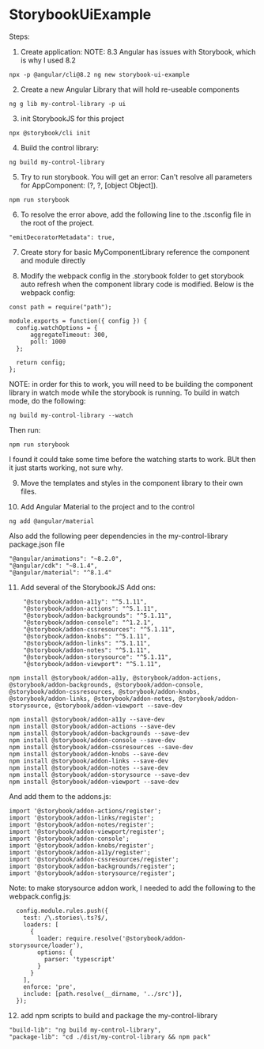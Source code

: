 # StorybookUiExample

Steps:

1. Create application: NOTE: 8.3 Angular has issues with Storybook, which is why I used 8.2
```
npx -p @angular/cli@8.2 ng new storybook-ui-example
```  

2. Create a new Angular Library that will hold re-useable components
```
ng g lib my-control-library -p ui
```

3. init StorybookJS for this project
```
npx @storybook/cli init
```

4. Build the control library:
```
ng build my-control-library
```

5. Try to run storybook.  You will get an error: Can't resolve all parameters for AppComponent: (?, ?, [object Object]).
```
npm run storybook
```

6. To resolve the error above, add the following line to the .tsconfig file in the root of the project.
```
"emitDecoratorMetadata": true,
```

7. Create story for basic MyComponentLibrary reference the component and module directly 

8. Modify the webpack config in the .storybook folder to get storybook auto refresh when the component library code is modified.  Below is the webpack config:
```
const path = require("path");

module.exports = function({ config }) {
  config.watchOptions = {
      aggregateTimeout: 300,
      poll: 1000
  };

  return config;
};
```
NOTE: in order for this to work, you will need to be building the component library in watch mode while the storybook is running.  To build in watch mode, do the following:
```
ng build my-control-library --watch
```
Then run:
```
npm run storybook
```
I found it could take some time before the watching starts to work.  BUt then it just starts working, not sure why.

9. Move the templates and styles in the component library to their own files.  

10. Add Angular Material to the project and to the control
```
ng add @angular/material
```
Also add the following peer dependencies in the my-control-library package.json file
```
"@angular/animations": "~8.2.0",
"@angular/cdk": "~8.1.4",
"@angular/material": "^8.1.4"
```

11. Add several of the StorybookJS Add ons:
```
    "@storybook/addon-a11y": "^5.1.11",
    "@storybook/addon-actions": "^5.1.11",
    "@storybook/addon-backgrounds": "^5.1.11",
    "@storybook/addon-console": "^1.2.1",
    "@storybook/addon-cssresources": "^5.1.11",
    "@storybook/addon-knobs": "^5.1.11",
    "@storybook/addon-links": "^5.1.11",
    "@storybook/addon-notes": "^5.1.11",
    "@storybook/addon-storysource": "^5.1.11",
    "@storybook/addon-viewport": "^5.1.11",
```
```
npm install @storybook/addon-a11y, @storybook/addon-actions, @storybook/addon-backgrounds, @storybook/addon-console,  @storybook/addon-cssresources, @storybook/addon-knobs, @storybook/addon-links, @storybook/addon-notes, @storybook/addon-storysource, @storybook/addon-viewport --save-dev 

npm install @storybook/addon-a11y --save-dev
npm install @storybook/addon-actions --save-dev
npm install @storybook/addon-backgrounds --save-dev
npm install @storybook/addon-console --save-dev
npm install @storybook/addon-cssresources --save-dev
npm install @storybook/addon-knobs --save-dev
npm install @storybook/addon-links --save-dev
npm install @storybook/addon-notes --save-dev
npm install @storybook/addon-storysource --save-dev
npm install @storybook/addon-viewport --save-dev
```
And add them to the addons.js:
```
import '@storybook/addon-actions/register';
import '@storybook/addon-links/register';
import '@storybook/addon-notes/register';
import '@storybook/addon-viewport/register';
import '@storybook/addon-console';
import '@storybook/addon-knobs/register';
import '@storybook/addon-a11y/register';
import '@storybook/addon-cssresources/register';
import '@storybook/addon-backgrounds/register';
import '@storybook/addon-storysource/register';
```
Note: to make storysource addon work, I needed to add the following to the webpack.config.js:
```
  config.module.rules.push({
    test: /\.stories\.ts?$/,
    loaders: [
      {
        loader: require.resolve('@storybook/addon-storysource/loader'),
        options: {
          parser: 'typescript'
        }
      }
    ],
    enforce: 'pre',
    include: [path.resolve(__dirname, '../src')],
  });
```

12. add npm scripts to build and package the my-control-library
```
"build-lib": "ng build my-control-library",
"package-lib": "cd ./dist/my-control-library && npm pack"
```